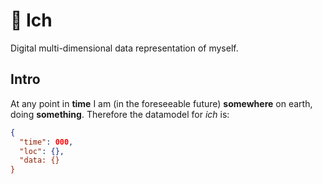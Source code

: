 # 👤 Ich
Digital multi-dimensional data representation of myself.

## Intro

At any point in **time** I am (in the foreseeable future) **somewhere** on earth, doing **something**. Therefore the datamodel for _ich_ is:

```json
{
  "time": 000,
  "loc": {},
  "data: {}
}
```

